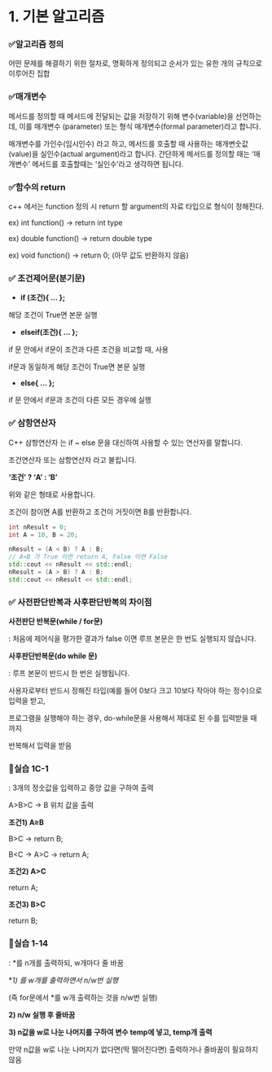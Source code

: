 
# 1. 기본 알고리즘

### ✅알고리즘 정의

어떤 문제를 해결하기 위한 절차로, 명확하게 정의되고 순서가 있는 유한 개의 규칙으로 이루어진 집합

### ✅매개변수

메서드를 정의할 때 메서드에 전달되는 값을 저장하기 위해 변수(variable)을 선언하는데, 이를 매개변수 (parameter) 또는 형식 매개변수(formal parameter)라고 합니다.

매개변수를 가인수(임시인수) 라고 하고, 메서드를 호출할 때 사용하는 매개변숫값(value)을 실인수(actual argument)라고 합니다. 간단하게 메서드를 정의할 때는 ‘매개변수’ 메서드를 호출할때는 ‘실인수’라고 생각하면 됩니다.

### ✅함수의 return

c++ 에서는 function 정의 시 return 할 argument의  자료 타입으로 형식이 정해진다.

ex) int function() → return int type

ex) double function() → return double type

ex) void function() → return 0; (아무 값도 반환하지 않음)

### ✅ 조건제어문(분기문)

- **if (조건){ ... };**

해당 조건이 True면 본문 실행

- **elseif(조건){ ... };**

if 문 안에서 if문이 조건과 다른 조건을 비교할 때, 사용

if문과 동일하게 해당 조건이 True면 본문 실행

- **else{ ... };**

if 문 안에서 if문과 조건이 다른 모든 경우에 실행

### ✅ 삼항연산자

C++ 삼항연산자 는 if ~ else 문을 대신하여 사용할 수 있는 연산자를 말합니다.

조건연산자 또는 삼항연산자 라고 불립니다.

**‘조건’ ? ‘A’ : ‘B’**

위와 같은 형태로 사용합니다.

조건이 참이면 A를 반환하고 조건이 거짓이면 B를 반환합니다.

```cpp
int nResult = 0;
int A = 10, B = 20;

nResult = (A < B) ? A : B;
// A<B 가 True 이면 return A, False 이면 False
std::cout << nResult << std::endl;
nResult = (A > B) ? A : B;
std::cout << nResult << std::endl;
```

### ✅ 사전판단반복과 사후판단반복의 차이점

**사전판단 반복문(while / for문)** 

: 처음에 제어식을 평가한 결과가 false 이면 루프 본문은 한 번도 실행되지 않습니다.

**사후판단반복문(do while 문)**

: 루프 본문이 반드시 한 번은 실행됩니다. 

사용자로부터 반드시 정해진 타입(예를 들어 0보다 크고 10보다 작아야 하는 정수)으로 입력을 받고,

프로그램을 실행해야 하는 경우, do-while문을 사용해서 제대로 된 수를 입력받을 때 까지 

반복해서 입력을 받음

### **🔎실습 1C-1**

: 3개의 정숫값을 입력하고 중앙 값을 구하여 출력

 A>B>C → B 위치 값을 출력

**조건1) A≥B**

B>C → return B;

B<C → A>C → return A;

**조건2) A>C**

return A;

**조건3) B>C**

return B;

### **🔎실습 1-14**

: *를 n개를 출력하되, w개마다 줄 바꿈

**1) *를 w개를 출력하면서 n/w번 실행**

(즉 for문에서 *를 w개 출력하는 것을 n/w번 실행)

**2) n/w 실행 후 줄바꿈**

**3) n값을 w로 나눈 나머지를 구하여 변수 temp에 넣고, temp개 출력**

만약 n값을 w로 나눈 나머지가 없다면(딱 떨어진다면) 출력하거나 줄바꿈이 필요하지 않음